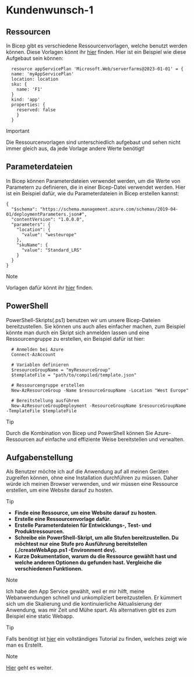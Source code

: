 # Kundenwunsch-1
## Ressourcen
In Bicep gibt es verschiedene Ressourcenvorlagen, welche benutzt werden können. Diese Vorlagen könnt ihr [hier](https://learn.microsoft.com/de-de/azure/templates/microsoft.web/containerapps?pivots=deployment-language-bicep) finden. Hier ist ein Beispiel wie diese Aufgebaut sein können:

      resource appServicePlan 'Microsoft.Web/serverfarms@2023-01-01' = {
      name: 'myAppServicePlan'
      location: location
      sku: {
        name: 'F1'
      }
      kind: 'app'
      properties: {
        reserved: false
        }
      }

>[!IMPORTANT]
>Die Ressourcenvorlagen sind unterschiedlich aufgebaut und sehen nicht immer gleich aus, da jede Vorlage andere Werte benötigt!

## Parameterdateien
In Bicep können Parameterdateien verwendet werden, um die Werte von Parametern zu definieren, die in einer Bicep-Datei verwendet werden. Hier ist ein Beispiel dafür, wie du Parameterdateien in Bicep erstellen kannst:

    {
      "$schema": "https://schema.management.azure.com/schemas/2019-04-01/deploymentParameters.json#",
      "contentVersion": "1.0.0.0",
      "parameters": {
        "location": {
          "value": "westeurope"
        },
        "skuName": {
          "value": "Standard_LRS"
        }
      }
    }

>[!NOTE]
>Vorlagen dafür könnt ihr [hier](https://github.com/Azure/azure-resource-manager-schemas/tree/main/schemas) finden.
## PowerShell
PowerShell-Skripts(.ps1) benutzen wir um unsere Bicep-Dateien bereitzustellen. Sie können uns auch alles einfacher machen, zum Beispiel könnte man durch ein Skript sich anmelden lassen und eine Ressourcengruppe zu erstellen, ein Beispiel dafür ist hier:

      # Anmelden bei Azure
      Connect-AzAccount

      # Variablen definieren
      $resourceGroupName = "myResourceGroup"
      $templateFile = "path/to/compiled/template.json"

      # Ressourcengruppe erstellen
      New-AzResourceGroup -Name $resourceGroupName -Location "West Europe"

      # Bereitstellung ausführen
      New-AzResourceGroupDeployment -ResourceGroupName $resourceGroupName -TemplateFile $templateFile

>[!TIP]
>Durch die Kombination von Bicep und PowerShell können Sie Azure-Ressourcen auf einfache und effiziente Weise bereitstellen und verwalten.
## Aufgabenstellung
Als Benutzer möchte ich auf die Anwendung auf all meinen Geräten zugreifen können, ohne eine Installation durchführen zu müssen. Daher würde ich meinen Browser verwenden, und wir müssen eine Ressource erstellen, um eine Website darauf zu hosten.

>[!TIP]
> - **Finde eine Ressource, um eine Website darauf zu hosten.**
> - **Erstelle eine Ressourcenvorlage dafür.**
> - **Erstelle Parameterdateien für Entwicklungs-, Test- und Produktressourcen.**
> - **Schreibe ein PowerShell-Skript, um alle Stufen bereitzustellen. Du möchtest nur eine Stufe pro Ausführung bereitstellen (./createWebApp.ps1 -Environment dev).**
> - **Kurze Dokumentation, warum du die Ressource gewählt hast und welche anderen Optionen du gefunden hast. Vergleiche die verschiedenen Funktionen.**

>[!NOTE]
>Ich habe den App Service gewählt, weil er mir hilft, meine Webanwendungen schnell und unkompliziert bereitzustellen. Er kümmert sich um die Skalierung und die kontinuierliche Aktualisierung der Anwendung, was mir Zeit und Mühe spart. Als alternativen gibt es zum Beispiel eine static Webapp.

>[!TIP]
>Falls benötigt ist [hier](https://medium.com/@farzam_m/getting-started-with-azure-bicep-deploying-a-hello-world-web-application-ae144535749d) ein vollständiges Tutorial zu finden, welches zeigt wie man es Erstellt.

>[!NOTE]
>[Hier](https://github.com/Niklas574/DevOps/blob/master/Userstorys/Userstory2/README.md) geht es weiter.
